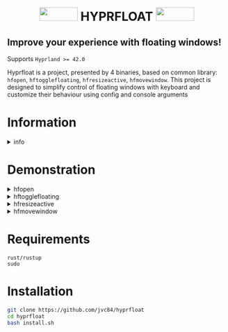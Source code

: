 <div align="center">
  <h1> 
    <img src="https://cyber.dabamos.de/88x31/blink-0.gif" width="88" height="31"/>   
    HYPRFLOAT    
    <img src="https://cyber.dabamos.de/88x31/blink-0.gif" width="88" height="31"/> 
  </h1>
</div>
  
<h2> Improve your experience with floating windows! </h2>

Supports `Hyprland >= 42.0`

Hyprfloat is a project, presented by 4 binaries, based on common library: `hfopen`, `hftogglefloating`, `hfresizeactive`, `hfmovewindow`. 
This project is designed to simplify control of floating windows with keyboard and customize their behaviour using config and console arguments

# Information
<details> 
  <summary>info</summary>
</details>

# Demonstration 


<details> 
  <summary>hfopen</summary>

# hfopen



https://github.com/user-attachments/assets/df9a8e61-21b2-4da5-9ee4-b65b056d487f



## `hyprland.conf`:
```
bind = Super Shift, Return, exec, hfopen -o -s 600x450 -p cursor kitty
bind = Super Shift, R, exec, hfopen -o -s 700x650 -p center "kitty ranger"
```
</details>

<details> 
  <summary>hftogglefloating</summary>
  
# hftogglefloating



https://github.com/user-attachments/assets/ee18e752-b0b0-4248-b1af-e6c0b4ae8098



## `hyprland.conf`:
```
bind = Super Shift, Space, exec, hftogglefloating -p center
bind = Super, Space, exec, hftogglefloating -d -p cursor
```
</details>

<details> 
  <summary>hfresizeactive</summary>
  
# hfresizeactive



https://github.com/user-attachments/assets/554d927b-b9d3-4c7a-bb47-773bae5ae722



## `hyprland.conf`:
```
bind = Super Alt, Left , exec, hfresizeactive  -100   0    
bind = Super Alt, Down , exec, hfresizeactive   0     100     
bind = Super Alt, Up   , exec, hfresizeactive   0    -100    
bind = Super Alt, Right, exec, hfresizeactive   100   0     

```
</details>

<details> 
  <summary>hfmovewindow</summary>
  
# hfmovewindow



https://github.com/user-attachments/assets/aa839f2b-d0c5-4156-97d8-ae394889c62e



## `hyprland.conf`:
```
bind = Super Shift, Left , exec, hfmovewindow l    
bind = Super Shift, Down , exec, hfmovewindow d   
bind = Super Shift, Up   , exec, hfmovewindow u   
bind = Super Shift, Right, exec, hfmovewindow r   
```
```
bind = Super Shift, X, exec, hfmovewindow -p center
bind = Super Shift, C, exec, hfmovewindow -p cursor
bind = Super Shift, Z, exec, hfmovewindow -p far 
```

</details>

# Requirements 

```
rust/rustup
sudo
```

# Installation 


```bash
git clone https://github.com/jvc84/hyprfloat
cd hyprfloat
bash install.sh
```









